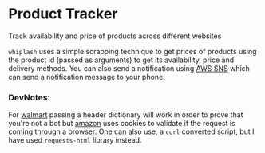 # Product Tracker
Track availability and price of products across different websites

`whiplash` uses a simple scrapping technique to get prices of products using the product id (passed as arguments) to get
its availability, price and delivery methods. You can also send a notification using 
[AWS SNS](https://docs.aws.amazon.com/sns/latest/dg/welcome.html) which can send a notification message to your phone.

### DevNotes:<br>
For [walmart](https://www.walmart.com/) passing a header dictionary will work in order to prove that you're not a bot
but [amazon](https://amazon.com/) uses cookies to validate if the request is coming through a browser. One can also use,
a `curl` converted script, but I have used `requests-html` library instead.
